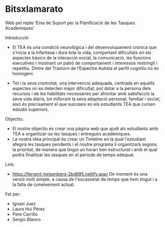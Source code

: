 # Bitsxlamarato
Web pel repte 'Eina de Suport per la Planificació de les Tasques Acadèmiques'

Introducció:
- El TEA és una condició neurològica i del desenvolupament crònica que s’inicia a la infantesa i dura tota la vida, comportant dificultats en els aspectes bàsics de la interacció social, la comunicació, les funcions executives i mostrant un patró de comportament i interessos restringit i repetitiu. Dintre del Trastorn de l’Espectre Autista el perfil cognitiu no és homogeni.

- Tot i la seva cronicitat, una intervenció adequada, centrada en aquells aspectes on es detecten major dificultat, pot dotar a la persona dels recursos i de les habilitats necessàries per afrontar amb satisfacció la seva vida diària, tot millorant la seva adaptació personal, familiar i social; això és precisament el que succeeix en els estudiants TEA que cursen estudis superiors. 

Objectiu:
 - El nostre objectiu és crear una pàgina web que ajudi als estudiants amb TEA a organitzar-se les tasques i entregues acadèmiques.
 - La nostra idea principal és crear un Timeline en la qual l'estudiant afegirà les tasques pendents i el nostre programa li organitzarà segons la prioritat, de manera que tingui un horari ben estructurat i amb el qual podrà finalitzar les tasques en el període de temps adequat.

Link:
- https://fervent-heisenberg-2bd695.netlify.app/
De moment és una versió molt simple, a causa de l'escassetat de temps que hem tingut i a la falta de coneixement actual.

Fet per:
   - Ignasi Juez
   - Laura Hui Pérez
   - Pere Carrillo
   - Sergio Blanco
